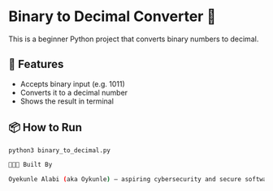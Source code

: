 # Binary to Decimal Converter 🧮

This is a beginner Python project that converts binary numbers to decimal.

## 🚀 Features
- Accepts binary input (e.g. 1011)
- Converts it to a decimal number
- Shows the result in terminal

## 📦 How to Run

```bash
python3 binary_to_decimal.py

👨🏽‍💻 Built By

Oyekunle Alabi (aka Oykunle) — aspiring cybersecurity and secure software engineer 💻🔐
